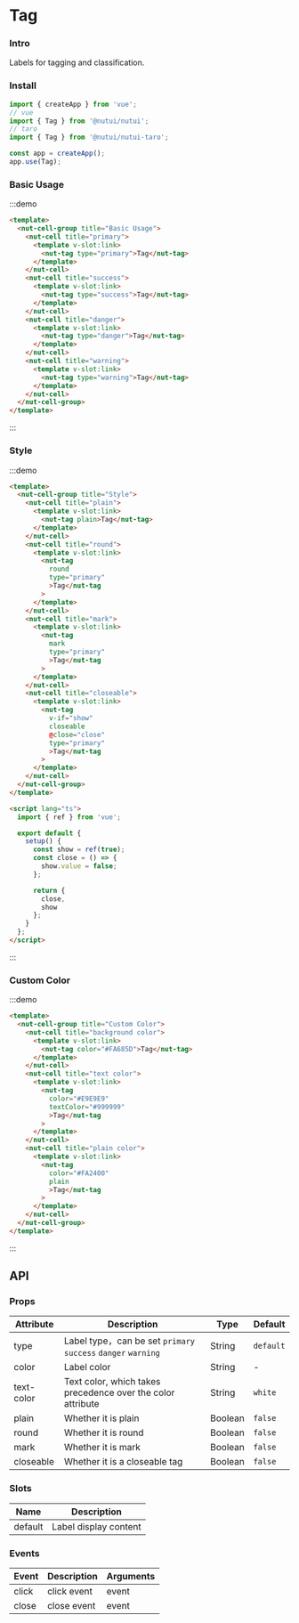 # Tag

### Intro

Labels for tagging and classification.

### Install

```javascript
import { createApp } from 'vue';
// vue
import { Tag } from '@nutui/nutui';
// taro
import { Tag } from '@nutui/nutui-taro';

const app = createApp();
app.use(Tag);
```

### Basic Usage

:::demo

```html
<template>
  <nut-cell-group title="Basic Usage">
    <nut-cell title="primary">
      <template v-slot:link>
        <nut-tag type="primary">Tag</nut-tag>
      </template>
    </nut-cell>
    <nut-cell title="success">
      <template v-slot:link>
        <nut-tag type="success">Tag</nut-tag>
      </template>
    </nut-cell>
    <nut-cell title="danger">
      <template v-slot:link>
        <nut-tag type="danger">Tag</nut-tag>
      </template>
    </nut-cell>
    <nut-cell title="warning">
      <template v-slot:link>
        <nut-tag type="warning">Tag</nut-tag>
      </template>
    </nut-cell>
  </nut-cell-group>
</template>
```

:::

### Style

:::demo

```html
<template>
  <nut-cell-group title="Style">
    <nut-cell title="plain">
      <template v-slot:link>
        <nut-tag plain>Tag</nut-tag>
      </template>
    </nut-cell>
    <nut-cell title="round">
      <template v-slot:link>
        <nut-tag
          round
          type="primary"
          >Tag</nut-tag
        >
      </template>
    </nut-cell>
    <nut-cell title="mark">
      <template v-slot:link>
        <nut-tag
          mark
          type="primary"
          >Tag</nut-tag
        >
      </template>
    </nut-cell>
    <nut-cell title="closeable">
      <template v-slot:link>
        <nut-tag
          v-if="show"
          closeable
          @close="close"
          type="primary"
          >Tag</nut-tag
        >
      </template>
    </nut-cell>
  </nut-cell-group>
</template>

<script lang="ts">
  import { ref } from 'vue';

  export default {
    setup() {
      const show = ref(true);
      const close = () => {
        show.value = false;
      };

      return {
        close,
        show
      };
    }
  };
</script>
```

:::

### Custom Color

:::demo

```html
<template>
  <nut-cell-group title="Custom Color">
    <nut-cell title="background color">
      <template v-slot:link>
        <nut-tag color="#FA685D">Tag</nut-tag>
      </template>
    </nut-cell>
    <nut-cell title="text color">
      <template v-slot:link>
        <nut-tag
          color="#E9E9E9"
          textColor="#999999"
          >Tag</nut-tag
        >
      </template>
    </nut-cell>
    <nut-cell title="plain color">
      <template v-slot:link>
        <nut-tag
          color="#FA2400"
          plain
          >Tag</nut-tag
        >
      </template>
    </nut-cell>
  </nut-cell-group>
</template>
```

:::

## API

### Props

| Attribute  | Description                                                   | Type    | Default   |
| ---------- | ------------------------------------------------------------- | ------- | --------- |
| type       | Label type，can be set `primary` `success` `danger` `warning` | String  | `default` |
| color      | Label color                                                   | String  | -         |
| text-color | Text color, which takes precedence over the color attribute   | String  | `white`   |
| plain      | Whether it is plain                                           | Boolean | `false`   |
| round      | Whether it is round                                           | Boolean | `false`   |
| mark       | Whether it is mark                                            | Boolean | `false`   |
| closeable  | Whether it is a closeable tag                                 | Boolean | `false`   |

### Slots

| Name    | Description           |
| ------- | --------------------- |
| default | Label display content |

### Events

| Event | Description | Arguments |
| ----- | ----------- | --------- |
| click | click event | event     |
| close | close event | event     |
